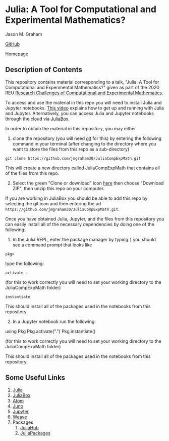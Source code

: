 # Julia: A Tool for Computational and Experimental Mathematics?
Jason M. Graham

[GitHub](https://github.com/jmgraham30)

[Homepage](https://sites.google.com/site/jasonmgrahamus/)

## Description of Contents

This repository contains material corresponding to a talk, "Julia: A Tool for Computational and Experimental Mathematics?" given
as part of the 2020 REU [Research Challenges of Computational and Experimental Mathematics](https://www.moravian.edu/mathematics/reu).

To access and use the material in this repo you will need to install Julia and Jupyter notebooks. [This video](https://www.youtube.com/watch?v=oyx8M1yoboY) explains how to get up and running with Julia and Jupyter. Alternatively, you can access Julia and Jupyter notebooks through the cloud via [JuliaBox](https://juliabox.com/).

In order to obtain the material in this repository, you may either

1) clone the repository (you will need [git](https://git-scm.com/) for this) by entering the following command in your terminal (after changing to the directory where you want to store the files from this repo as a sub-directory)

`git clone https://github.com/jmgraham30/JuliaCompExpMath.git`

This will create a new directory called JuliaCompExpMath that contains all of the files from this repo.

2)  Select the green "Clone or download" icon [here](https://github.com/jmgraham30/JuliaCompExpMath) then choose "Download ZIP", then unzip this repo on your computer.

If you are working in JuliaBox you should be able to add this repo by selecting the git icon and then entering the url `https://github.com/jmgraham30/JuliaCompExpMath.git`.

Once you have obtained Julia, Jupyter, and the files from this repository you can easily install all of the necessary dependencies by doing one of the following:

1) In the Julia REPL, enter the package manager by typing `]` you should see a command prompt that looks like

`pkg>`

type the following:

`activate .`

(for this to work correctly you will need to set your working directory to the JuliaCompExpMath folder)

`instantiate`

This should install all of the packages used in the notebooks from this repository.

2) In a Jupyter notebook run the following:

using Pkg
Pkg.activate(".")
Pkg.instantiate()

(for this to work correctly you will need to set your working directory to the JuliaCompExpMath folder)

This should install all of the packages used in the notebooks from this repository.


## Some Useful Links

1) [Julia](https://julialang.org/)
2) [JuliaBox](https://juliabox.com/)
3) [Atom](https://atom.io/)
4) [Juno](https://junolab.org/)
5) [Jupyter](https://jupyter.org/)
6) [Weave](https://github.com/JunoLab/Weave.jl)
7) Packages
    1) [JuliaHub](https://juliahub.com/ui/Home)
    2) [JuliaPackages](https://juliapackages.com/)

